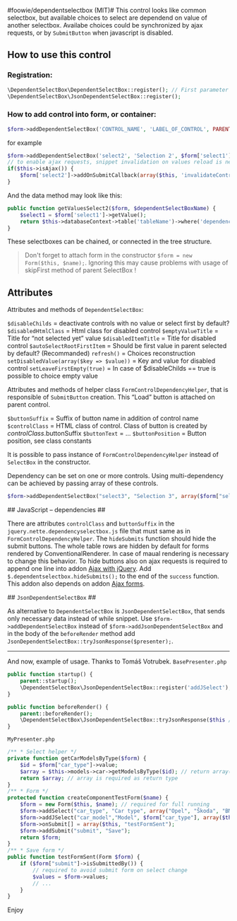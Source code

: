 #foowie/dependentselectbox (MIT)#
This control looks like common selectbox, but available choices to select are dependend on value
of another selectbox. Availabe choices could be synchronized by ajax requests, or by `SubmitButton`
when javascript is disabled.

## How to use this control ##

### Registration: ###
```php
\DependentSelectBox\DependentSelectBox::register(); // First parameter of this method denotes name of method to add selectbox into form. Default name is addDependentSelectBox, but short name like addDSelect can be used.
\DependentSelectBox\JsonDependentSelectBox::register();
```

### How to add control into form, or container: ###
```php
$form->addDependentSelectBox('CONTROL_NAME', 'LABEL_OF_CONTROL', PARENT_SELECTBOX, DATA_CALLBACK);
```
for example
```php
$form->addDependentSelectBox('select2', 'Selection 2', $form['select1'], array($this, 'getValuesSelect2'));
// to enable ajax requests, snippet invalidation on values reload is neccessary
if($this->isAjax()) {
	$form['select2']->addOnSubmitCallback(array($this, 'invalidateControl'), 'SNIPPET_NAME');
}
```
And the data method may look like this:
```php
public function getValuesSelect2($form, $dependentSelectBoxName) {
	$select1 = $form['select1']->getValue();
	return $this->databaseContext->table('tableName')->where('dependencyColumn', $select1)->fetchPairs('id', 'name');
}
```
These selectboxes can be chained, or connected in the tree structure.

> Don't forget to attach form in the constructor `$form = new Form($this, $name);`.
> Ignoring this may cause problems with usage of skipFirst method of parent SelectBox !

## Attributes ##

Attributes and methods of `DependentSelectBox`:

`$disableChilds` = deactivate controls with no value or select first by default?
`$disabledHtmlClass` = Html class for disabled control
`$emptyValueTitle` = Title for “not selected yet” value
`$disabledItemTitle` = Title for disabled control
`$autoSelectRootFirstItem` = Should be first value in parent selected by default? (Recommanded)
`refresh()` = Choices reconstruction
`setDisabledValue(array($key => $value))` = Key and value for disabled control
`setLeaveFirstEmpty(true)` = In case of  $disableChilds == true is possible to choice empty value

Attributes and methods of helper class `FormControlDependencyHelper`, that is responsible of
`SubmitButton` creation. This “Load” button is attached on parent control.

`$buttonSuffix` = Suffix of button name in addition of control name
`$controlClass` = HTML class of control. Class of button is created by $controlClass.$buttonSuffix
`$buttonText` = …
`$buttonPosition` = Button position, see class constants

It is possible to pass instance of `FormControlDependencyHelper` instead of `SelectBox` in the constructor.

Dependency can be set on one or more controls. Using multi-dependency can be achieved by passing array of these controls.
```php
$form->addDependentSelectBox("select3", "Selection 3", array($form["select1"], $form["select2"]), array($this, "getValuesSelect3"));
```
## JavaScript – dependencies ##

There are attributes `controlClass` and `buttonSuffix` in the `jquery.nette.dependencyselectbox.js` file
that must same as in `FormControlDependencyHelper`. The `hideSubmits` function should hide the
submit buttons. The whole table rows are hidden by default for forms rendered by
ConventionalRenderer. In case of maual rendering is necessary to change this behavior. To hide
buttons also on ajax requests is required to append one line into addon [Ajax with jQuery](http://addons.nette.org/cs/jquery-ajax). Add
`$.dependentselectbox.hideSubmits();` to the end of the `success` function. This addon also depends
on addon [Ajax forms](http://addons.nette.org/cs/ajax-form).

## `JsonDependentSelectBox` ##

As alternative to `DependentSelectBox` is `JsonDependentSelectBox`, that sends only necessary data
instead of while snippet. Use `$form->addDependentSelectBox` instead of `$form->addJsonDependentSelectBox`
and in the body of the `beforeRender` method add `JsonDependentSelectBox::tryJsonResponse($presenter);`.

---

And now, example of usage. Thanks to Tomáš Votrubek. `BasePresenter.php`
```php
public function startup() {
	parent::startup();
	\DependentSelectBox\JsonDependentSelectBox::register('addJSelect');
}

public function beforeRender() {
	parent::beforeRender();
	\DependentSelectBox\JsonDependentSelectBox::tryJsonResponse($this /*(presenter)*/);
}
```

`MyPresenter.php`

```php
/** * Select helper */
private function getCarModelsByType($form) {
	$id = $form["car_type"]->value;
	$array = $this->models->car->getModelsByType($id); // return array("key" => "name");
	return $array; // array is required as return type
}
/** * Form */
protected function createComponentTestForm($name) {
	$form = new Form($this, $name); // required for full running
	$form->addSelect("car_type", "Car type", array("Opel", "Škoda", "BMW"));
	$form->addJSelect("car_model","Model", $form["car_type"], array($this, "getCarModelsByType"));
	$form->onSubmit[] = array($this, "testFormSent");
	$form->addSubmit("submit", "Save");
	return $form;
}
/** * Save form */
public function testFormSent(Form $form) {
	if ($form["submit"]->isSubmittedBy()) {
		// required to avoid submit form on select change
		$values = $form->values;
		// ...
	}
}
```
Enjoy
